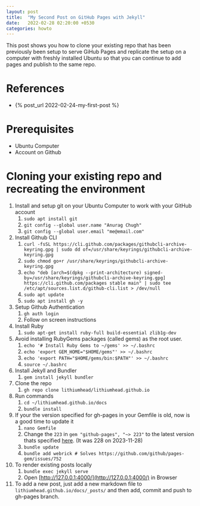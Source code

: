 ```yaml
---
layout: post
title:  "My Second Post on GitHub Pages with Jekyll"
date:   2022-02-28 02:20:00 +0530
categories: howto
---
```


This post shows you how to clone your existing repo that has been previously been setup to serve GiHub Pages and replicate the setup on a computer with freshly installed Ubuntu so that you can continue to add pages and publish to the same repo.

References
==========

* {% post_url 2022-02-24-my-first-post %}

Prerequisites
=============

* Ubuntu Computer
* Account on Github

Cloning your existing repo and recreating the environment
=========================================================

1. Install and setup git on your Ubuntu Computer to work with your GitHub account
    1. `sudo apt install git`
    2. `git config --global user.name "Anurag Chugh"`
    3. `git config --global user.email "me@email.com"`
2. Install Github CLI
    1. `curl -fsSL https://cli.github.com/packages/githubcli-archive-keyring.gpg | sudo dd of=/usr/share/keyrings/githubcli-archive-keyring.gpg`
    2. `sudo chmod go+r /usr/share/keyrings/githubcli-archive-keyring.gpg`
    3. `echo "deb [arch=$(dpkg --print-architecture) signed-by=/usr/share/keyrings/githubcli-archive-keyring.gpg] https://cli.github.com/packages stable main" | sudo tee /etc/apt/sources.list.d/github-cli.list > /dev/null`
    4. `sudo apt update`
    5. `sudo apt install gh -y`
3. Setup Github Authentication
    1. `gh auth login`
    2. Follow on screen instructions
4. Install Ruby
    1. `sudo apt-get install ruby-full build-essential zlib1g-dev`
5. Avoid installing RubyGems packages (called gems) as the root user.
    1. `echo '# Install Ruby Gems to ~/gems' >> ~/.bashrc`
    2. `echo 'export GEM_HOME="$HOME/gems"' >> ~/.bashrc`
    3. `echo 'export PATH="$HOME/gems/bin:$PATH"' >> ~/.bashrc`
    4. `source ~/.bashrc`
6. Install Jekyll and Bundler
    1. `gem install jekyll bundler`
7. Clone the repo
    1. `gh repo clone lithiumhead/lithiumhead.github.io`
8. Run commands
    1. `cd ~/lithiumhead.github.io/docs`
    2. `bundle install`
9. If your the version specified for gh-pages in your Gemfile is old, now is a good time to update it
    1. `nano Gemfile`
    2. Change the `223` in `gem "github-pages", "~> 223"` to the latest version thats specified [here](https://pages.github.com/versions/). (It was 228 on 2023-11-28)
    3. `bundle update`
    4. `bundle add webrick # Solves https://github.com/github/pages-gem/issues/752`
10. To render existing posts locally
    1. `bundle exec jekyll serve`
    2. Open [http://127.0.0.1:4000/](http://127.0.0.1:4000/) in Browser
11. To add a new post, just add a new markdown file to `lithiumhead.github.io/docs/_posts/` and then add, commit and push to gh-pages branch.

